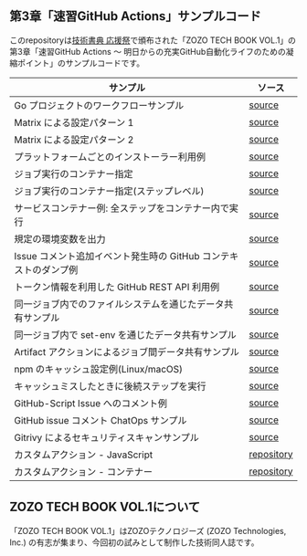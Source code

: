## 第3章「速習GitHub Actions」サンプルコード
このrepositoryは[技術書典 応援祭](https://techbookfest.org/market)で頒布された「ZOZO TECH BOOK VOL.1」の第3章「速習GitHub Actions 〜 明日からの充実GitHub自動化ライフのための凝縮ポイント」のサンプルコードです。

| サンプル | ソース  |
| ---- | ---- |
|  Go プロジェクトのワークフローサンプル  |  [source](go-release/go-release.yml)  |
|  Matrix による設定パターン 1   |  [source](matrix/matrix-p1.yml)  |
|  Matrix による設定パターン 2   |  [source](matrix/matrix-p2.yml)  |
|  プラットフォームごとのインストーラー利用例   |  [source](multi-platform-installation/multi-platform-install.yml)  |
|  ジョブ実行のコンテナー指定   |  [source](run-on-container/run-on-container-p1.yml)  |
|  ジョブ実行のコンテナー指定(ステップレベル)   |  [source](run-on-container/run-on-container-p2.yml)  |
|  サービスコンテナー例: 全ステップをコンテナー内で実行  |  [source](service-container/service-container.yml)  |
|  規定の環境変数を出力  |  [source](env/dump-env.yml)  |
|  Issue コメント追加イベント発生時の GitHub コンテキストのダンプ例  |  [source](context/dump-context.yml)  |
|  トークン情報を利用した GitHub REST API 利用例  |  [source](github-token/create-issue.yml)  |
|  同一ジョブ内でのファイルシステムを通じたデータ共有サンプル  |  [source](datashare/data-share-steps-p1.yml)  |
|  同一ジョブ内で set-env を通じたデータ共有サンプル  |  [source](datashare/data-share-steps-p2.yml)  |
|  Artifact アクションによるジョブ間データ共有サンプル  |  [source](datashare/data-share-jobs.yml)  |
|  npm のキャッシュ設定例(Linux/macOS)  |  [source](cache/cache-p1.yml)  |
|  キャッシュミスしたときに後続ステップを実行  |  [source](cache/cache-p2.yml)  |
|  GitHub-Script Issue へのコメント例  |  [source](github-script/github-script.yml)  |
|  GitHub issue コメント ChatOps サンプル |  [source](chatops/chatops-assign.yml)  |
|  Gitrivy によるセキュリティスキャンサンプル |  [source](gitrivy/gitrivy-scan.yml)  |
|  カスタムアクション - JavaScript |  [repository](https://github.com/actions/javascript-action)  |
|  カスタムアクション - コンテナー |  [repository]( https://github.com/actions/container-action)  |

## ZOZO TECH BOOK VOL.1について
「ZOZO TECH BOOK VOL.1」はZOZOテクノロジーズ (ZOZO Technologies, Inc.) の有志が集まり、今回初の試みとして制作した技術同人誌です。
